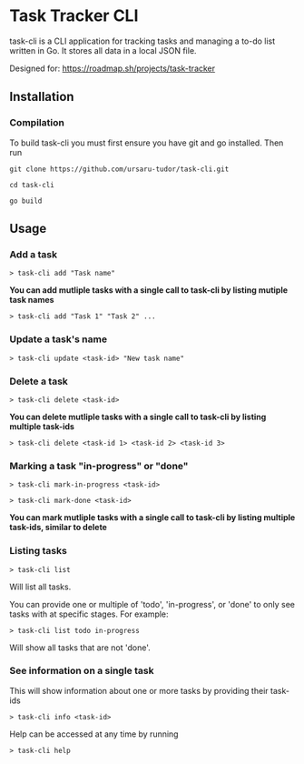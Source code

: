 # Task Tracker CLI

task-cli is a CLI application for tracking tasks and managing a to-do list written in Go. It stores all data in a local JSON file.

Designed for: https://roadmap.sh/projects/task-tracker

## Installation

### Compilation

To build task-cli you must first ensure you have git and go installed. Then run

```
git clone https://github.com/ursaru-tudor/task-cli.git

cd task-cli

go build
```

## Usage

### Add a task

```
> task-cli add "Task name"
```

**You can add mutliple tasks with a single call to task-cli by listing mutiple task names**

```
> task-cli add "Task 1" "Task 2" ...
```

### Update a task's name

```
> task-cli update <task-id> "New task name"
```

### Delete a task

```
> task-cli delete <task-id>
```


**You can delete mutliple tasks with a single call to task-cli by listing multiple task-ids**

```
> task-cli delete <task-id 1> <task-id 2> <task-id 3>
```

### Marking a task "in-progress" or "done"

```
> task-cli mark-in-progress <task-id>
```

```
> task-cli mark-done <task-id>
```

**You can mark mutliple tasks with a single call to task-cli by listing multiple task-ids, similar to delete**

### Listing tasks

```
> task-cli list
```

Will list all tasks.

You can provide one or multiple of 'todo', 'in-progress', or 'done' to only see tasks with at specific stages. For example:

```
> task-cli list todo in-progress
```

Will show all tasks that are not 'done'.

### See information on a single task

This will show information about one or more tasks by providing their task-ids

```
> task-cli info <task-id>
```

Help can be accessed at any time by running

```
> task-cli help
```